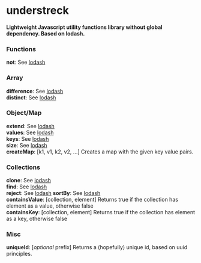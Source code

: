 # understreck

**Lightweight Javascript utility functions library without global dependency. Based on lodash.**

### Functions
**not**: See [lodash](http://lodash.com/docs/4.17.4#negate)

### Array
**difference**: See [lodash](http://lodash.com/docs/4.17.4#difference)  
**distinct**: See [lodash](http://lodash.com/docs/4.17.4#uniq)

### Object/Map
**extend**: See [lodash](http://lodash.com/docs/4.17.4#extend)  
**values**: See [lodash](http://lodash.com/docs/4.17.4#values)  
**keys**: See [lodash](http://lodash.com/docs/4.17.4#keys)  
**size**: See [lodash](http://lodash.com/docs/4.17.4#size)  
**createMap**: [k1, v1, k2, v2, ...] Creates a map with the given key value pairs.

###  Collections
**clone**: See [lodash](http://lodash.com/docs/4.17.4#cloneDeep)  
**find**: See [lodash](http://lodash.com/docs/4.17.4#assignIn)  
**reject**: See [lodash](http://lodash.com/docs/4.17.4#reject)
**sortBy**: See [lodash](http://lodash.com/docs/4.17.4#sortBy)  
**containsValue**: \[collection, element\] Returns true if the collection has element as a value, otherwise false   
**containsKey**: \[collection, element\] Returns true if the collection has element as a key, otherwise false  

### Misc
**uniqueId**: \[*optional* prefix\] Returns a (hopefully) unique id, based on uuid principles.

